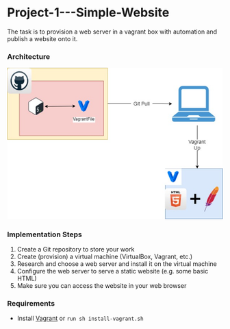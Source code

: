 # Project-1---Simple-Website
The task is to provision a web server in a vagrant box with automation and publish a website onto it.


### Architecture

![Architectural diagram to be implemented for this project](./Architecture.jpg)

### Implementation Steps

1. Create a Git repository to store your work
2. Create (provision) a virtual machine (VirtualBox, Vagrant, etc.)
3. Research and choose a web server and install it on the virtual machine
4. Configure the web server to serve a static website (e.g. some basic HTML)
5. Make sure you can access the website in your web browser


### Requirements

- Install [Vagrant](https://developer.hashicorp.com/vagrant/downloads) or `run sh install-vagrant.sh`
